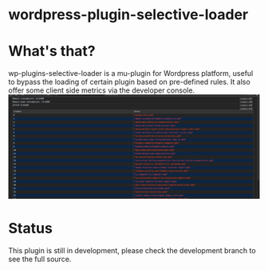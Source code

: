 # wordpress-plugin-selective-loader
# What's that?
wp-plugins-selective-loader is a mu-plugin for Wordpress platform, useful to bypass the loading of certain plugin based on pre-defined rules. It also offer some client side metrics via the developer console.
![screenshot](https://raw.githubusercontent.com/bioz87/wp-plugins-selective-loader/master/screenshot.png)
# Status
This plugin is still in development, please check the development branch to see the full source.
